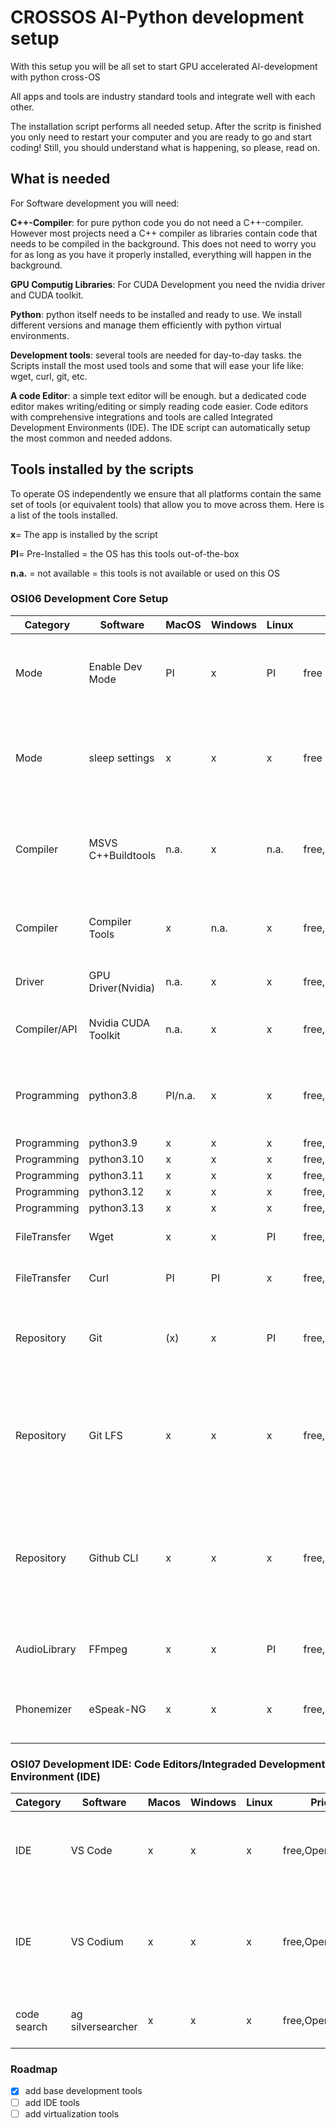 # CROSSOS AI-Python development setup

With this setup you will be all set to start GPU accelerated AI-development with python cross-OS

All apps and tools are industry standard tools and integrate well with each other. 

The installation script performs all needed setup. After the scritp is finished you only need to restart your computer and you are ready to go and start coding!
Still, you should understand what is happening, so please, read on.

## What is needed

For Software development you will need:


**C++-Compiler**: for pure python code you do not need a C++-compiler. However most projects need a C++ compiler as libraries contain code that needs to be compiled in the background. This does not need to worry you for as long as you have it properly installed, everything will happen in the background.

**GPU Computig Libraries**: For CUDA Development you need the nvidia driver and CUDA toolkit.

**Python**: python itself needs to be installed and ready to use. We install different versions and manage them efficiently with python virtual environments.

**Development tools**: several tools are needed for day-to-day tasks. the Scripts install the most used tools and some that will ease your life like: wget, curl, git, etc.

**A code Editor**: a simple text editor will be enough. but a dedicated code editor makes writing/editing or simply reading code easier. Code editors with comprehensive integrations and tools are called Integrated Development Environments (IDE). The IDE script can automatically setup the most common and needed addons.



## Tools installed by the scripts

To operate OS independently we ensure that all platforms contain the same set of tools (or equivalent tools) that allow you to move across them. Here is a list of the tools installed.

**x**= The app is installed by the script

**PI**= Pre-Installed = the OS has this tools out-of-the-box

**n.a.** = not available = this tools is not available or used on this OS

### OSI06 Development Core Setup

Category	| Software	        | MacOS	| Windows	| Linux	| Price	        | Commentary
 ---        | ---               | ---   | ---       | ---   | ---           | ---
Mode	    |Enable Dev Mode	|PI 	|x	        |PI 	|free           | Needed to set symlinks (needed for python and to save space)
Mode	    |sleep settings	    |x	    |x	        |x	    |free	        | prevent PC from sleeping 8 hours if we need to run programs over night
Compiler	|MSVS C++Buildtools |n.a.   |x          |n.a.   |free,propietary| we could use gcc/mingw but MSVC seems easier to auto-setup with cuda.
Compiler    |Compiler Tools	    |x	    |n.a.	    |x	    |free,openSource| gcc/cmake. Mac:most tools installed by brew already
Driver	    |GPU Driver(Nvidia) |n.a.   |x	        |x      |free,propietary| GPU driver for games and AI
Compiler/API|Nvidia CUDA Toolkit|n.a.   |x	        |x      |free,propietary| Library for AI. Apple uses built-in Metal
Programming |python3.8          |PI/n.a.|x          |x      |free,OpenSource| python3.8 is preinstalled on older macos. not available on silicon mac
Programming |python3.9	        |x	    |x	        |x	    |free,OpenSource|
Programming |python3.10	        |x	    |x	        |x	    |free,OpenSource|
Programming |python3.11	        |x	    |x	        |x	    |free,OpenSource|
Programming |python3.12	        |x	    |x	        |x	    |free,OpenSource|
Programming |python3.13	        |x	    |x	        |x	    |free,OpenSource|	
FileTransfer|Wget	            |x      |x          |PI	    |free,OpenSource| library to download files
FileTransfer|Curl	            |PI	    |PI         |x      |free,OpenSource| library to download files
Repository	|Git	            |(x)    |x	        |PI     |free,OpenSource| git on macos was installed by XCode tools triggered by brew
Repository	|Git LFS            |x	    |x	        |x	    |free,OpenSource| git large file storage (LFS) is needed to download large files like AI models from repositories
Repository	|Github CLI	        |x	    |x	        |x	    |free,propietary| needed to interact with github from the command line, one of the most used software repositories
AudioLibrary|FFmpeg	            |x      |x	        |PI	    |free,OpenSource| used by several audio/video libraries
Phonemizer  |eSpeak-NG          |x	    |x	        |x	    |free,OpenSource| used by several AI text to speech models.

### OSI07 Development IDE: Code Editors/Integraded Development Environment (IDE)

Category	| Software	        | Macos	| Windows	| Linux	| Price	        | Commentary
 ---        | ---               | ---   | ---       | ---   | ---           | ---
IDE  	    |VS Code	        |x	    |x	        |x	    |free,OpenSource| IDE from microsoft. widely used. has some propietary code.
IDE         |VS Codium	        |x	    |x	        |x	    |free,OpenSource| open source, telemetry free version of VS Code. Some plugins do not work with it.
code search |ag silversearcher  |x	    |x	        |x	    |free,OpenSource|ultra fast terminal code search tool


### Roadmap

- [x] add base development tools
- [ ] add IDE tools 
- [ ] add virtualization tools